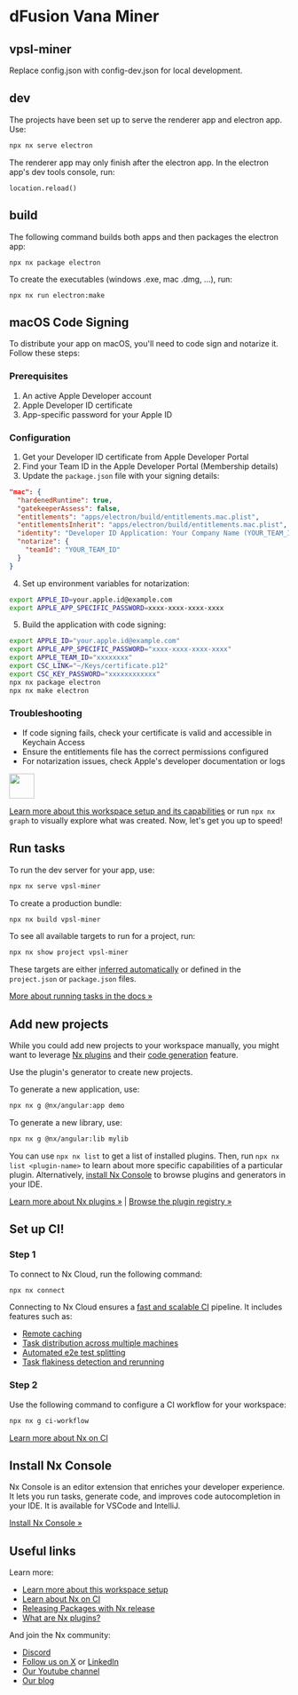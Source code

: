 # dFusion Vana Miner

## vpsl-miner

Replace config.json with config-dev.json for local development.

## dev

The projects have been set up to serve the renderer app and electron app. Use:

```sh
npx nx serve electron
```

The renderer app may only finish after the electron app. In the electron app's dev tools console, run:

```
location.reload()
```

## build

The following command builds both apps and then packages the electron app:

```
npx nx package electron
```

To create the executables (windows .exe, mac .dmg, ...), run:

```
npx nx run electron:make
```

## macOS Code Signing

To distribute your app on macOS, you'll need to code sign and notarize it. Follow these steps:

### Prerequisites

1. An active Apple Developer account
2. Apple Developer ID certificate
3. App-specific password for your Apple ID

### Configuration

1. Get your Developer ID certificate from Apple Developer Portal
2. Find your Team ID in the Apple Developer Portal (Membership details)
3. Update the `package.json` file with your signing details:

```json
"mac": {
  "hardenedRuntime": true,
  "gatekeeperAssess": false,
  "entitlements": "apps/electron/build/entitlements.mac.plist",
  "entitlementsInherit": "apps/electron/build/entitlements.mac.plist",
  "identity": "Developer ID Application: Your Company Name (YOUR_TEAM_ID)",
  "notarize": {
    "teamId": "YOUR_TEAM_ID"
  }
}
```

4. Set up environment variables for notarization:

```sh
export APPLE_ID=your.apple.id@example.com
export APPLE_APP_SPECIFIC_PASSWORD=xxxx-xxxx-xxxx-xxxx
```

5. Build the application with code signing:

```sh
export APPLE_ID="your.apple.id@example.com"
export APPLE_APP_SPECIFIC_PASSWORD="xxxx-xxxx-xxxx-xxxx"
export APPLE_TEAM_ID="xxxxxxxx"
export CSC_LINK="~/Keys/certificate.p12"
export CSC_KEY_PASSWORD="xxxxxxxxxxxx"
npx nx package electron
npx nx make electron
```

### Troubleshooting

- If code signing fails, check your certificate is valid and accessible in Keychain Access
- Ensure the entitlements file has the correct permissions configured
- For notarization issues, check Apple's developer documentation or logs

<a alt="Nx logo" href="https://nx.dev" target="_blank" rel="noreferrer"><img src="https://raw.githubusercontent.com/nrwl/nx/master/images/nx-logo.png" width="45"></a>

[Learn more about this workspace setup and its capabilities](https://nx.dev/getting-started/tutorials/angular-monorepo-tutorial?utm_source=nx_project&amp;utm_medium=readme&amp;utm_campaign=nx_projects) or run `npx nx graph` to visually explore what was created. Now, let's get you up to speed!

## Run tasks

To run the dev server for your app, use:

```sh
npx nx serve vpsl-miner
```

To create a production bundle:

```sh
npx nx build vpsl-miner
```

To see all available targets to run for a project, run:

```sh
npx nx show project vpsl-miner
```

These targets are either [inferred automatically](https://nx.dev/concepts/inferred-tasks?utm_source=nx_project&utm_medium=readme&utm_campaign=nx_projects) or defined in the `project.json` or `package.json` files.

[More about running tasks in the docs &raquo;](https://nx.dev/features/run-tasks?utm_source=nx_project&utm_medium=readme&utm_campaign=nx_projects)


## Add new projects

While you could add new projects to your workspace manually, you might want to leverage [Nx plugins](https://nx.dev/concepts/nx-plugins?utm_source=nx_project&utm_medium=readme&utm_campaign=nx_projects) and their [code generation](https://nx.dev/features/generate-code?utm_source=nx_project&utm_medium=readme&utm_campaign=nx_projects) feature.

Use the plugin's generator to create new projects.

To generate a new application, use:

```sh
npx nx g @nx/angular:app demo
```

To generate a new library, use:

```sh
npx nx g @nx/angular:lib mylib
```

You can use `npx nx list` to get a list of installed plugins. Then, run `npx nx list <plugin-name>` to learn about more specific capabilities of a particular plugin. Alternatively, [install Nx Console](https://nx.dev/getting-started/editor-setup?utm_source=nx_project&utm_medium=readme&utm_campaign=nx_projects) to browse plugins and generators in your IDE.

[Learn more about Nx plugins &raquo;](https://nx.dev/concepts/nx-plugins?utm_source=nx_project&utm_medium=readme&utm_campaign=nx_projects) | [Browse the plugin registry &raquo;](https://nx.dev/plugin-registry?utm_source=nx_project&utm_medium=readme&utm_campaign=nx_projects)

## Set up CI!

### Step 1

To connect to Nx Cloud, run the following command:

```sh
npx nx connect
```

Connecting to Nx Cloud ensures a [fast and scalable CI](https://nx.dev/ci/intro/why-nx-cloud?utm_source=nx_project&utm_medium=readme&utm_campaign=nx_projects) pipeline. It includes features such as:

- [Remote caching](https://nx.dev/ci/features/remote-cache?utm_source=nx_project&utm_medium=readme&utm_campaign=nx_projects)
- [Task distribution across multiple machines](https://nx.dev/ci/features/distribute-task-execution?utm_source=nx_project&utm_medium=readme&utm_campaign=nx_projects)
- [Automated e2e test splitting](https://nx.dev/ci/features/split-e2e-tasks?utm_source=nx_project&utm_medium=readme&utm_campaign=nx_projects)
- [Task flakiness detection and rerunning](https://nx.dev/ci/features/flaky-tasks?utm_source=nx_project&utm_medium=readme&utm_campaign=nx_projects)

### Step 2

Use the following command to configure a CI workflow for your workspace:

```sh
npx nx g ci-workflow
```

[Learn more about Nx on CI](https://nx.dev/ci/intro/ci-with-nx#ready-get-started-with-your-provider?utm_source=nx_project&utm_medium=readme&utm_campaign=nx_projects)

## Install Nx Console

Nx Console is an editor extension that enriches your developer experience. It lets you run tasks, generate code, and improves code autocompletion in your IDE. It is available for VSCode and IntelliJ.

[Install Nx Console &raquo;](https://nx.dev/getting-started/editor-setup?utm_source=nx_project&utm_medium=readme&utm_campaign=nx_projects)

## Useful links

Learn more:

- [Learn more about this workspace setup](https://nx.dev/getting-started/tutorials/angular-monorepo-tutorial?utm_source=nx_project&amp;utm_medium=readme&amp;utm_campaign=nx_projects)
- [Learn about Nx on CI](https://nx.dev/ci/intro/ci-with-nx?utm_source=nx_project&utm_medium=readme&utm_campaign=nx_projects)
- [Releasing Packages with Nx release](https://nx.dev/features/manage-releases?utm_source=nx_project&utm_medium=readme&utm_campaign=nx_projects)
- [What are Nx plugins?](https://nx.dev/concepts/nx-plugins?utm_source=nx_project&utm_medium=readme&utm_campaign=nx_projects)

And join the Nx community:
- [Discord](https://go.nx.dev/community)
- [Follow us on X](https://twitter.com/nxdevtools) or [LinkedIn](https://www.linkedin.com/company/nrwl)
- [Our Youtube channel](https://www.youtube.com/@nxdevtools)
- [Our blog](https://nx.dev/blog?utm_source=nx_project&utm_medium=readme&utm_campaign=nx_projects)
